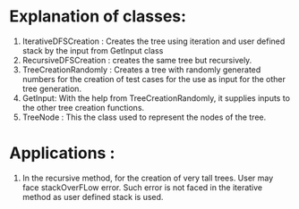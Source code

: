 # Explanation of classes:
1. IterativeDFSCreation : Creates the tree using iteration and user defined stack by the input from GetInput class
2. RecursiveDFSCreation : creates the same tree but recursively.
3. TreeCreationRandomly : Creates a tree with randomly generated numbers for the creation of test cases for the use as input for the other tree generation.
4. GetInput: With the help from TreeCreationRandomly, it supplies inputs to the other tree creation functions.
5. TreeNode : This the class used to represent the nodes of the tree.

# Applications :
1. In the recursive method, for the creation of very tall trees. User may face stackOverFLow error. Such error is not faced in the iterative method as user defined stack is used.
